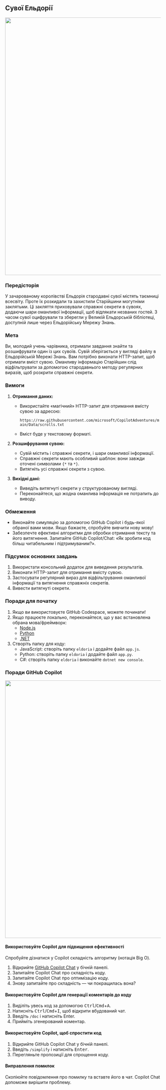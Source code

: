 ## Сувої Ельдорії

<a href="#">
    <img src="../../../Images/eldoria.jpg" style="width: 830px" />
</a>

### Передісторія

У зачарованому королівстві Ельдорія стародавні сувої містять таємниці всесвіту. Проте їх розкидали та захистили Старійшини могутніми заклятьми. Ці закляття приховували справжні секрети в сувоях, додаючи шари оманливої інформації, щоб відлякати незваних гостей. З часом сувої оцифрували та зберегли у Великій Ельдорській бібліотеці, доступній лише через Ельдорійську Мережу Знань.

### Мета

Ви, молодий учень чарівника, отримали завдання знайти та розшифрувати один із цих сувоїв. Сувій зберігається у вигляді файлу в Ельдорійській Мережі Знань. Вам потрібно виконати HTTP-запит, щоб отримати вміст сувою. Оманливу інформацію Старійшин слід відфільтрувати за допомогою стародавнього методу регулярних виразів, щоб розкрити справжні секрети.

### Вимоги

1. **Отримання даних:**
    - Використайте «магічний» HTTP-запит для отримання вмісту сувою за адресою:

      `https://raw.githubusercontent.com/microsoft/CopilotAdventures/main/Data/scrolls.txt`
    - Вміст буде у текстовому форматі.

2. **Розшифрування сувою:**
    - Сувій містить і справжні секрети, і шари оманливої інформації.
    - Справжні секрети мають особливий шаблон: вони завжди оточені символами `{*` та `*}`.
    - Витягніть усі справжні секрети з сувою.

3. **Вихідні дані:**
    - Виведіть витягнуті секрети у структурованому вигляді.
    - Переконайтеся, що жодна оманлива інформація не потрапить до виводу.

### Обмеження

* Виконайте симуляцію за допомогою GitHub Copilot і будь-якої обраної вами мови. Якщо бажаєте, спробуйте вивчити нову мову!
* Забезпечте ефективні алгоритми для обробки отримання тексту та його витягнення. Запитайте GitHub Copilot/Chat: «Як зробити код більш читабельним і підтримуваним?».

### Підсумок основних завдань

1. Використати консольний додаток для виведення результатів.
2. Виконати HTTP-запит для отримання вмісту сувою.
3. Застосувати регулярний вираз для відфільтрування оманливої інформації та витягнення справжніх секретів.
4. Вивести витягнуті секрети.

### Поради для початку

1. Якщо ви використовуєте GitHub Codespace, можете починати!
2. Якщо працюєте локально, переконайтеся, що у вас встановлена обрана мова/фреймворк:
    - [Node.js](https://nodejs.org)
    - [Python](https://www.python.org/downloads/)
    - [.NET](https://dot.net)
3. Створіть папку для коду:
    - JavaScript: створіть папку `eldoria` і додайте файл `app.js`.
    - Python: створіть папку `eldoria` і додайте файл `app.py`.
    - C#: створіть папку `eldoria` і виконайте `dotnet new console`.

### Поради GitHub Copilot

<a href="#">
    <img src="../../../Images/copilot-tips.jpg" style="width: 830px" />
</a>

#### Використовуйте Copilot для підвищення ефективності

Спробуйте дізнатися у Copilot складність алгоритму (нотація Big O).

1. Відкрийте [GitHub Copilot Chat](https://docs.github.com/en/copilot/github-copilot-chat/using-github-copilot-chat#asking-your-first-question) у бічній панелі.
2. Запитайте Copilot Chat про складність коду.
3. Запитайте Copilot Chat про оптимізацію коду.
4. Знову запитайте про складність — чи покращилась вона?

#### Використовуйте Copilot для генерації коментарів до коду

1. Виділіть увесь код за допомогою <kbd>Ctrl</kbd>/<kbd>Cmd</kbd>+<kbd>A</kbd>.
2. Натисніть <kbd>Ctrl</kbd>/<kbd>Cmd</kbd>+<kbd>I</kbd>, щоб відкрити вбудований чат.
3. Введіть `/doc` і натисніть Enter.
4. Прийміть згенерований коментар.

#### Використовуйте Copilot, щоб спростити код

1. Відкрийте GitHub Copilot Chat у бічній панелі.
2. Введіть `/simplify` і натисніть <kbd>Enter</kbd>.
3. Перегляньте пропозиції для спрощення коду.

#### Виправлення помилок

Скопіюйте повідомлення про помилку та вставте його в чат. Copilot Chat допоможе вирішити проблему.
